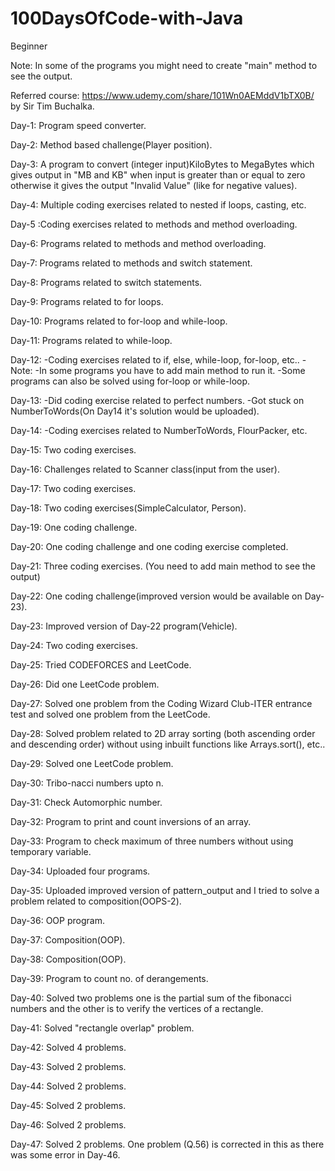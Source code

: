 # 100DaysOfCode-with-Java
Beginner

Note: In some of the programs you might need to create "main" method to see the output.

Referred course: https://www.udemy.com/share/101Wn0AEMddV1bTX0B/ by Sir Tim Buchalka.

Day-1:
Program speed converter.

Day-2: 
Method based challenge(Player position).

Day-3:
A program to convert (integer input)KiloBytes to MegaBytes which gives output in "MB and KB" when input is greater than or equal to zero otherwise it gives the output "Invalid Value" (like for negative values).

Day-4: Multiple coding exercises related to nested if loops, casting, etc.

Day-5 :Coding exercises related to methods and method overloading.

Day-6: Programs related to methods and method overloading.

Day-7: Programs related to methods and switch statement.

Day-8: Programs related to switch statements.

Day-9: Programs related to for loops.

Day-10: Programs related to for-loop and while-loop.

Day-11: Programs related to while-loop.

Day-12: -Coding exercises related to if, else, while-loop, for-loop, etc.. 
        -Note: -In some programs you have to add main method to run it.
               -Some programs can also be solved using for-loop or while-loop.

Day-13: -Did coding exercise related to perfect numbers.
        -Got stuck on NumberToWords(On Day14 it's solution would be uploaded).
        
Day-14: -Coding exercises related to NumberToWords, FlourPacker, etc.

Day-15: Two coding exercises.

Day-16: Challenges related to Scanner class(input from the user).

Day-17: Two coding exercises.

Day-18: Two coding exercises(SimpleCalculator, Person).

Day-19: One coding challenge.

Day-20: One coding challenge and one coding exercise completed.

Day-21: Three coding exercises. (You need to add main method to see the output)

Day-22: One coding challenge(improved version would be available on Day-23).

Day-23: Improved version of Day-22 program(Vehicle).

Day-24: Two coding exercises.

Day-25: Tried CODEFORCES and LeetCode.

Day-26: Did one LeetCode problem.

Day-27: Solved one problem from the Coding Wizard Club-ITER entrance test and solved one problem from the LeetCode.

Day-28: Solved problem related to 2D array sorting (both ascending order and descending order) without using inbuilt functions like Arrays.sort(), etc..

Day-29: Solved one LeetCode problem.

Day-30: Tribo-nacci numbers upto n.

Day-31: Check Automorphic number.

Day-32: Program to print and count inversions of an array.

Day-33: Program to check maximum of three numbers without using temporary variable.

Day-34: Uploaded four programs.

Day-35: Uploaded improved version of pattern_output and I tried to solve a problem related to composition(OOPS-2).

Day-36: OOP program.

Day-37: Composition(OOP).

Day-38: Composition(OOP).

Day-39: Program to count no. of derangements.

Day-40: Solved two problems one is the partial sum of the fibonacci numbers and the other is to verify the vertices of a rectangle.

Day-41: Solved "rectangle overlap" problem.

Day-42: Solved 4 problems.

Day-43: Solved 2 problems.

Day-44: Solved 2 problems.

Day-45: Solved 2 problems.

Day-46: Solved 2 problems.

Day-47: Solved 2 problems. One problem (Q.56) is corrected in this as there was some error in Day-46.


    
